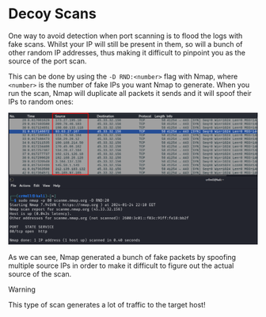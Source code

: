 # Decoy Scans

One way to avoid detection when port scanning is to flood the logs with fake scans. Whilst your IP will still be present in them, so will a bunch of other random IP addresses, thus making it difficult to pinpoint you as the source of the port scan.

This can be done by using the `-D RND:<number>` flag with Nmap, where `<number>` is the number of fake IPs you want Nmap to generate. When you run the scan, Nmap will duplicate all packets it sends and it will spoof their IPs to random ones:

![](res/Images/Decoy%20Scan.png)

As we can see, Nmap generated a bunch of fake packets by spoofing multiple source IPs in order to make it difficult to figure out the actual source of the scan. 

>[!WARNING]
>
>This type of scan generates a lot of traffic to the target host!
>